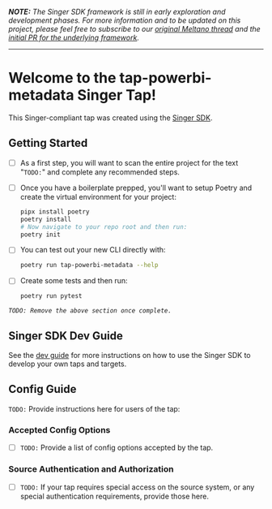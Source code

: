 _**NOTE:** The Singer SDK framework is still in early exploration and development phases. For more
information and to be updated on this project, please feel free to subscribe to our
[original Meltano thread](https://gitlab.com/meltano/meltano/-/issues/2401) and the
[initial PR for the underlying framework](https://gitlab.com/meltano/singer-sdk/-/merge_requests/1)._

--------------------------------

# Welcome to the tap-powerbi-metadata Singer Tap!

This Singer-compliant tap was created using the [Singer SDK](https://gitlab.com/meltano/singer-sdk).

## Getting Started

- [ ] As a first step, you will want to scan the entire project for the text "`TODO:`" and complete any recommended steps.
- [ ] Once you have a boilerplate prepped, you'll want to setup Poetry and create the virtual environment for your project:

    ```bash
    pipx install poetry
    poetry install
    # Now navigate to your repo root and then run:
    poetry init
    ```

- [ ] You can test out your new CLI directly with:

    ```bash
    poetry run tap-powerbi-metadata --help
    ```

- [ ] Create some tests and then run:

    ```bash
    poetry run pytest
    ```

_`TODO: Remove the above section once complete.`_

## Singer SDK Dev Guide

See the [dev guide](../../docs/dev_guide.md) for more instructions on how to use the Singer SDK to 
develop your own taps and targets.

## Config Guide

`TODO:` Provide instructions here for users of the tap:

### Accepted Config Options

- [ ] `TODO:` Provide a list of config options accepted by the tap.

### Source Authentication and Authorization

- [ ] `TODO:` If your tap requires special access on the source system, or any special authentication requirements, provide those here.
